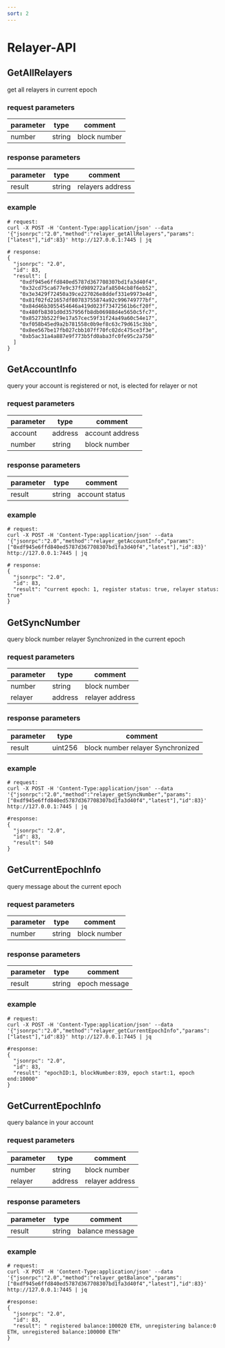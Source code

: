 ```yaml
---
sort: 2
---
```


# Relayer-API

## GetAllRelayers

get all relayers in current epoch

### request parameters

| parameter | type   | comment |
| --------- | ------ | ------- |
| number    | string | block number |

### response parameters

| parameter | type   | comment |
| --------- | ------ | ------- |
| result    | string | relayers address |

### example

```shell
# request:
curl -X POST -H 'Content-Type:application/json' --data '{"jsonrpc":"2.0","method":"relayer_getAllRelayers","params":["latest"],"id":83}' http://127.0.0.1:7445 | jq

# response:
{
  "jsonrpc": "2.0",
  "id": 83,
  "result": [
    "0xdf945e6ffd840ed5787d367708307bd1fa3d40f4",
    "0x32cd75ca677e9c37fd989272afa8504cb8f6eb52",
    "0x3e3429f72450a39ce227026e8ddef331e9973e4d",
    "0x81f02fd21657df80783755874a92c996749777bf",
    "0x84d46b3055454646a419d023f73472561b6cf20f",
    "0x480fb8301d0d357956fb8db06988d4e5650c5fc7",
    "0x85273b522f9e17a57cec59f31f24a49a60c54e17",
    "0xf058b45ed9a2b781558c0b9ef8c63c79d615c3bb",
    "0x8ee567be17fb027cbb107ff70fc02dc475ce3f3e",
    "0xb5ac31a4a887e9f773b5fd0aba3fc0fe95c2a750"
  ]
}
```

## GetAccountInfo

query your account is registered or not, is elected for relayer or not

### request parameters

| parameter | type   | comment |
| --------- | ------ | ------- |
| account   | address| account address |
| number    | string | block number |

### response parameters

| parameter | type   | comment |
| --------- | ------ | ------- |
| result    | string | account status |

### example

```shell
# request:
curl -X POST -H 'Content-Type:application/json' --data '{"jsonrpc":"2.0","method":"relayer_getAccountInfo","params":["0xdf945e6ffd840ed5787d367708307bd1fa3d40f4","latest"],"id":83}' http://127.0.0.1:7445 | jq

# response:
{
  "jsonrpc": "2.0",
  "id": 83,
  "result": "current epoch: 1, register status: true, relayer status: true"
}
```

## GetSyncNumber

query block number relayer Synchronized in the current epoch

### request parameters

| parameter | type   | comment |
| --------- | ------ | ------- |
| number    | string | block number |
| relayer   | address | relayer address |

### response parameters

| parameter | type   | comment |
| --------- | ------ | ------- |
| result    | uint256| block number relayer Synchronized |

### example

```shell
# request:
curl -X POST -H 'Content-Type:application/json' --data '{"jsonrpc":"2.0","method":"relayer_getSyncNumber","params":["0xdf945e6ffd840ed5787d367708307bd1fa3d40f4","latest"],"id":83}' http://127.0.0.1:7445 | jq

#response:
{
  "jsonrpc": "2.0",
  "id": 83,
  "result": 540
}
```

## GetCurrentEpochInfo

query message about the current epoch

### request parameters

| parameter | type   | comment |
| --------- | ------ | ------- |
| number    | string | block number |

### response parameters

| parameter | type   | comment |
| --------- | ------ | ------- |
| result    | string | epoch message |

### example

```shell
# request:
curl -X POST -H 'Content-Type:application/json' --data '{"jsonrpc":"2.0","method":"relayer_getCurrentEpochInfo","params":["latest"],"id":83}' http://127.0.0.1:7445 | jq

#response:
{
  "jsonrpc": "2.0",
  "id": 83,
  "result": "epochID:1, blockNumber:839, epoch start:1, epoch end:10000"
}
```
## GetCurrentEpochInfo

query balance in your account

### request parameters

| parameter | type   | comment |
| --------- | ------ | ------- |
| number    | string | block number |
| relayer   | address | relayer address |

### response parameters

| parameter | type   | comment |
| --------- | ------ | ------- |
| result    | string | balance message |

### example

```shell
# request:
curl -X POST -H 'Content-Type:application/json' --data '{"jsonrpc":"2.0","method":"relayer_getBalance","params":["0xdf945e6ffd840ed5787d367708307bd1fa3d40f4","latest"],"id":83}' http://127.0.0.1:7445 | jq

#response:
{
  "jsonrpc": "2.0",
  "id": 83,
  "result": " registered balance:100020 ETH, unregistering balance:0 ETH, unregistered balance:100000 ETH"
}
```